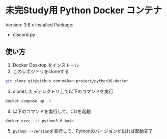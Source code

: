 # 未完Study用 Python Docker コンテナ

Version: 3.6.x
Installed Package:

- discord.py

## 使い方

1. Docker Desktop をインストール
2. このレポジトリをcloneする

```bash
git clone git@github.com:mikan-project/python36-docker
```

3. cloneしたディレクトリ上で以下のコマンドを実行
   
```bash
docker compose up -d
```

4. 以下のコマンドを実行して、CLIを起動
```bash
docker exec -it python3.6 bash
```

5. `python --version`を実行して、Pythonのバージョンが出れば起動完了